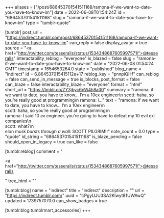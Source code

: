 +++
aliases = ["/post/686453701541511168/ramona-if-we-want-to-date-you-have-to-know-im"]
date = 2022-06-08T01:54:24Z
id = "686453701541511168"
slug = "ramona-if-we-want-to-date-you-have-to-know-im"
type = "tumblr-quote"

[tumblr]
post_url = "https://indirect.tumblr.com/post/686453701541511168/ramona-if-we-want-to-date-you-have-to-know-im"
can_reply = false
display_avatar = true
source = "<a href=\"http://twitter.com/tesseralis/status/1534348687605997571\">@tesseralis</a>"
interactability_reblog = "everyone"
is_blazed = false
slug = "ramona-if-we-want-to-date-you-have-to-know-im"
date = "2022-06-08 01:54:24 GMT"
timestamp = 1654653264.0
state = "published"
blog_name = "indirect"
id = 6.864537015415112e+17
reblog_key = "pnnpiQHf"
can_reblog = false
can_send_in_message = true
is_blocks_post_format = false
can_blaze = false
interactability_blaze = "everyone"
format = "html"
short_url = "https://tmblr.co/ZY3jbyc6nW4h8a00"
summary = "ramona: if we want to date, you have to know… I’m a 10ex engineer\n scott: haha, so you’re really good at programming\n ramona: I..."
text = "ramona: if we want to date, you have to know&hellip; I&rsquo;m a 10ex engineer\n<br/>scott: haha, so you&rsquo;re really good at programming\n<br/>ramona: I said 10 *ex* engineer. you&rsquo;re going to have to defeat my 10 evil ex-companies\n<br/>scott: what?\n<br/>elon musk *bursts through a wall*: SCOTT PILGRIM!!"
note_count = 0.0
type = "quote"
id_string = "686453701541511168"
is_blaze_pending = false
should_open_in_legacy = true
can_like = false

[tumblr.reblog]
comment = "<p><a href=\"http://twitter.com/tesseralis/status/1534348687605997571\">@tesseralis</a></p>"
tree_html = ""

[tumblr.blog]
name = "indirect"
title = "indirect"
description = ""
url = "https://indirect.tumblr.com/"
uuid = "t:PgyUJU3SA2Klwyt81UWAwQ"
updated = 1739757070.0
can_show_badges = true

[tumblr.blog.tumblrmart_accessories]
+++
